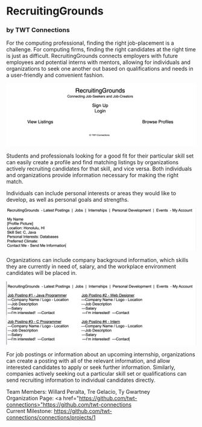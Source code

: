 # RecruitingGrounds
### by TWT Connections

For the computing professional, finding the right job-placement is a challenge. For computing firms, finding the right candidates at the right time is just as difficult. RecruitingGrounds connects employers with future employees and potential interns with mentors, allowing for individuals and organizations to seek one another out based on qualifications and needs in a user-friendly and convenient fashion.

<img src="LandingPage.png"/>

Students and professionals looking for a good fit for their particular skill set can easily create a profile and find matching listings by organizations actively recruiting candidates for that skill, and vice versa. Both individuals and organizations provide information necessary for making the right match. 

Individuals can include personal interests or areas they would like to develop, as well as personal goals and strengths.

<img src="UserProfile.png"/>

Organizations can include company background information, which skills they are currently in need of, salary, and the workplace environment candidates will be placed in.

<img src="JobListings.png"/>

For job postings or information about an upcoming internship, organizations can create a posting with all of the relevant information, and allow interested candidates to apply or seek further information. Similarly, companies actively seeking out a particular skill set or qualifications can send recruiting information to individual candidates directly.

Team Members: Willard Peralta, Tre Gelacio, Ty Gwartney <br/>
Organization Page: <a href="https://github.com/twt-connections>"https://github.com/twt-connections</a> <br/>
Current Milestone: <a href="https://github.com/twt-connections/connections/projects/1">https://github.com/twt-connections/connections/projects/1</a>
